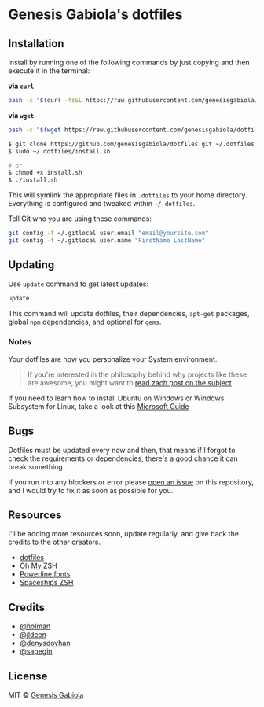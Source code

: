 # Genesis Gabiola's dotfiles

## Installation
Install by running one of the following commands by just copying and then execute it in the terminal:

**via `curl`**
```sh
bash -c "$(curl -fsSL https://raw.githubusercontent.com/genesisgabiola/dotfiles/master/install.sh)"
```

**via `wget`**
```sh
bash -c "$(wget https://raw.githubusercontent.com/genesisgabiola/dotfiles/master/install.sh -O -)"
```

```sh
$ git clone https://github.com/genesisgabiola/dotfiles.git ~/.dotfiles
$ sudo ~/.dotfiles/install.sh

# or
$ chmod +x install.sh
$ ./install.sh
```

This will symlink the appropriate files in `.dotfiles` to your home directory.  
Everything is configured and tweaked within `~/.dotfiles`.

Tell Git who you are using these commands:
```sh
git config -f ~/.gitlocal user.email "email@yoursite.com"
git config -f ~/.gitlocal user.name "FirstName LastName"
```

## Updating
Use `update` command to get latest updates:
```sh
update
```

This command will update dotfiles, their dependencies, `apt-get` packages, global `npm` dependencies, and optional for `gems`.

### Notes
Your dotfiles are how you personalize your System environment.

> If you're interested in the philosophy behind why projects like these are awesome, you might want to [read zach post on the subject](http://zachholman.com/2010/08/dotfiles-are-meant-to-be-forked/).

If you need to learn how to install Ubuntu on Windows or Windows Subsystem for Linux, take a look at this [Microsoft Guide](https://msdn.microsoft.com/en-us/commandline/wsl/install_guide)


## Bugs
Dotfiles must be updated every now and then, that means if I forgot to check the requirements or dependencies, there's a good chance it can break something.

If you run into any blockers or error please [open an issue](https://github.com/genesisgabiola/dotfiles/issues) on this repository, and I would try to fix it as soon as possible for you.


## Resources
I'll be adding more resources soon, update regularly, and give back the credits to the other creators.

- [dotfiles](http://dotfiles.github.com/)
- [Oh My ZSH](http://ohmyz.sh/)
- [Powerline fonts](https://github.com/powerline/fonts)
- [Spaceships ZSH](https://github.com/denysdovhan/spaceship-prompt)

## Credits
- [@holman](https://github.com/holman)
- [@jldeen](https://github.com/jldeen)
- [@denysdovhan](https://github.com/denysdovhan)
- [@sapegin](https://github.com/sapegin)

## License
MIT © [Genesis Gabiola](https://genesisgabiola.netlify.com)

